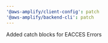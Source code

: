 ```yaml
---
'@aws-amplify/client-config': patch
'@aws-amplify/backend-cli': patch
---
```


Added catch blocks for EACCES Errors
